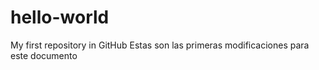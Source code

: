# hello-world
My first repository in GitHub
Estas son las primeras modificaciones para este documento
